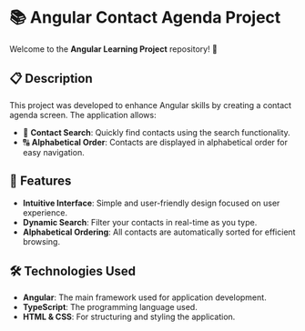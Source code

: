 # 📚 Angular Contact Agenda Project

Welcome to the **Angular Learning Project** repository! 🎉

## 📋 Description

This project was developed to enhance Angular skills by creating a contact agenda screen. The application allows:

- 📖 **Contact Search**: Quickly find contacts using the search functionality.
- 🔠 **Alphabetical Order**: Contacts are displayed in alphabetical order for easy navigation.

## 🚀 Features

- **Intuitive Interface**: Simple and user-friendly design focused on user experience.
- **Dynamic Search**: Filter your contacts in real-time as you type.
- **Alphabetical Ordering**: All contacts are automatically sorted for efficient browsing.

## 🛠️ Technologies Used

- **Angular**: The main framework used for application development.
- **TypeScript**: The programming language used.
- **HTML & CSS**: For structuring and styling the application.

